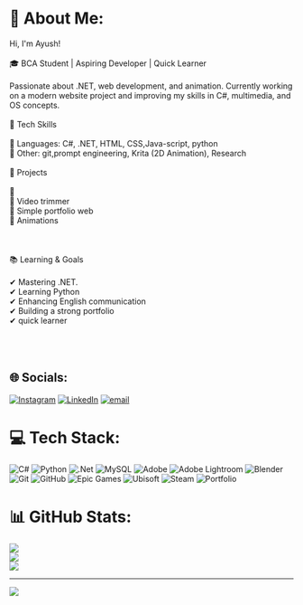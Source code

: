 
# 💫 About Me:
Hi, I'm Ayush!<br><br>🎓 BCA Student | Aspiring Developer | Quick Learner<br><br>Passionate about .NET, web development, and animation. Currently working on a modern website project and improving my skills in C#, multimedia, and OS concepts.<br><br>🚀 Tech Skills<br><br>🔹 Languages: C#, .NET, HTML, CSS,Java-script, python <br>🔹 Other: git,prompt engineering, Krita (2D Animation), Research<br><br>📌 Projects<br><br>🔹  <br>🔹 Video trimmer<br>🔹 Simple portfolio web<br>🔹 Animations<br><br><br><br>📚 Learning & Goals<br><br>✔ Mastering .NET.<br>✔ Learning Python <br>✔ Enhancing English communication<br>✔ Building a strong portfolio <br>✔ quick learner<br><br><br><br>


## 🌐 Socials:
[![Instagram](https://img.shields.io/badge/Instagram-%23E4405F.svg?logo=Instagram&logoColor=white)](https://instagram.com/https://www.instagram.com/aayush_gowda?igsh=dDZnZDVrOWxwbThr) [![LinkedIn](https://img.shields.io/badge/LinkedIn-%230077B5.svg?logo=linkedin&logoColor=white)](https://linkedin.com/in/https://www.linkedin.com/in/ayush-gowda-49b88b2aa?utm_source=share&utm_campaign=share_via&utm_content=profile&utm_medium=android_app ) [![email](https://img.shields.io/badge/Email-D14836?logo=gmail&logoColor=white)](mailto:ayushhnayush@gmail.com) 

# 💻 Tech Stack:
![C#](https://img.shields.io/badge/c%23-%23239120.svg?style=for-the-badge&logo=csharp&logoColor=white) ![Python](https://img.shields.io/badge/python-3670A0?style=for-the-badge&logo=python&logoColor=ffdd54) ![.Net](https://img.shields.io/badge/.NET-5C2D91?style=for-the-badge&logo=.net&logoColor=white) ![MySQL](https://img.shields.io/badge/mysql-4479A1.svg?style=for-the-badge&logo=mysql&logoColor=white) ![Adobe](https://img.shields.io/badge/adobe-%23FF0000.svg?style=for-the-badge&logo=adobe&logoColor=white) ![Adobe Lightroom](https://img.shields.io/badge/Adobe%20Lightroom-31A8FF.svg?style=for-the-badge&logo=Adobe%20Lightroom&logoColor=white) ![Blender](https://img.shields.io/badge/blender-%23F5792A.svg?style=for-the-badge&logo=blender&logoColor=white) ![Git](https://img.shields.io/badge/git-%23F05033.svg?style=for-the-badge&logo=git&logoColor=white) ![GitHub](https://img.shields.io/badge/github-%23121011.svg?style=for-the-badge&logo=github&logoColor=white) ![Epic Games](https://img.shields.io/badge/epicgames-%23313131.svg?style=for-the-badge&logo=epicgames&logoColor=white) ![Ubisoft](https://img.shields.io/badge/Ubisoft-%23F5F5F5.svg?style=for-the-badge&logo=Ubisoft&logoColor=black) ![Steam](https://img.shields.io/badge/steam-%23000000.svg?style=for-the-badge&logo=steam&logoColor=white) ![Portfolio](https://img.shields.io/badge/Portfolio-%23000000.svg?style=for-the-badge&logo=firefox&logoColor=#FF7139)
# 📊 GitHub Stats:
![](https://github-readme-stats.vercel.app/api?username=Aayushgowda&theme=transparent&hide_border=false&include_all_commits=false&count_private=false)<br/>
![](https://nirzak-streak-stats.vercel.app/?user=Aayushgowda&theme=transparent&hide_border=false)<br/>
![](https://github-readme-stats.vercel.app/api/top-langs/?username=Aayushgowda&theme=transparent&hide_border=false&include_all_commits=false&count_private=false&layout=compact)

---
[![](https://visitcount.itsvg.in/api?id=Aayushgowda&icon=0&color=0)](https://visitcount.itsvg.in)

<!-- Proudly created with GPRM ( https://gprm.itsvg.in ) -->



